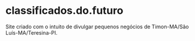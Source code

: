 # classificados.do.futuro
Site criado com o intuito de divulgar pequenos negócios de Timon-MA/São Luís-MA/Teresina-PI.
